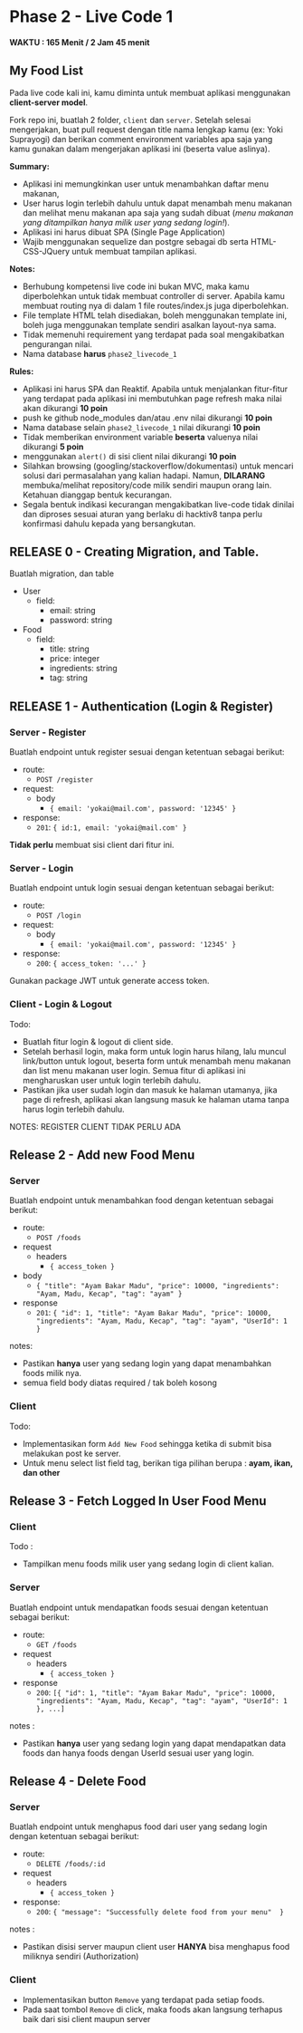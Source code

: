 # Phase 2 - Live Code 1

#### WAKTU : 165 Menit / 2 Jam 45 menit

## My Food List

Pada live code kali ini, kamu diminta untuk membuat aplikasi
menggunakan **client-server model**.

Fork repo ini, buatlah 2 folder, `client`
dan `server`. Setelah selesai mengerjakan, buat pull request dengan title nama
lengkap kamu (ex: Yoki Suprayogi) dan berikan comment
environment variables apa saja yang kamu gunakan dalam mengerjakan
aplikasi ini (beserta value aslinya).

**Summary:**

- Aplikasi ini memungkinkan user untuk menambahkan daftar menu makanan, 
- User harus login terlebih dahulu untuk dapat menambah menu makanan dan melihat menu makanan apa saja yang sudah dibuat (*menu makanan yang ditampilkan hanya milik user yang sedang login!*).
- Aplikasi ini harus dibuat SPA (Single Page Application)
- Wajib menggunakan sequelize dan postgre sebagai db serta HTML-CSS-JQuery untuk membuat tampilan aplikasi.

**Notes:**

- Berhubung kompetensi live code ini bukan MVC, maka kamu
  diperbolehkan untuk tidak membuat controller di server. Apabila kamu
  membuat routing nya di dalam 1 file routes/index.js juga diperbolehkan.
- File template HTML telah disediakan, boleh menggunakan template ini, boleh juga
  menggunakan template sendiri asalkan layout-nya sama.
- Tidak memenuhi requirement yang terdapat pada soal mengakibatkan pengurangan nilai.
- Nama database **harus** `phase2_livecode_1`

**Rules:**

- Aplikasi ini harus SPA dan Reaktif. Apabila untuk menjalankan fitur-fitur yang terdapat pada aplikasi ini membutuhkan page refresh maka nilai akan dikurangi **10 poin**
- push ke github node_modules dan/atau .env nilai dikurangi **10 poin**
- Nama database selain `phase2_livecode_1` nilai dikurangi **10 poin**
- Tidak memberikan environment variable **beserta** valuenya  nilai dikurangi **5 poin**
- menggunakan `alert()` di sisi client nilai dikurangi **10 poin**
- Silahkan browsing (googling/stackoverflow/dokumentasi) untuk mencari solusi dari permasalahan yang kalian hadapi. Namun, **DILARANG** membuka/melihat repository/code milik sendiri maupun orang lain. Ketahuan dianggap bentuk kecurangan.
- Segala bentuk indikasi kecurangan mengakibatkan live-code tidak dinilai dan diproses sesuai aturan yang berlaku di hacktiv8 tanpa perlu konfirmasi dahulu kepada yang bersangkutan.

## **RELEASE 0 - Creating Migration, and Table.**

Buatlah migration, dan table
- User
  - field: 
    - email: string
    - password: string
- Food
  - field:
    - title: string
    - price: integer
    - ingredients: string
    - tag: string

## **RELEASE 1 - Authentication (Login & Register)**

### **Server - Register**
Buatlah endpoint untuk register sesuai dengan ketentuan sebagai berikut:

- route:
  - `POST /register`
- request:
  - body
    - `{ email: 'yokai@mail.com', password: '12345' }`
- response:
  - `201`: `{ id:1, email: 'yokai@mail.com' }`

**Tidak perlu** membuat sisi client dari fitur ini.

### **Server - Login**

Buatlah endpoint untuk login sesuai dengan ketentuan sebagai berikut:

- route:
  - `POST /login`
- request:
  - body
    - `{ email: 'yokai@mail.com', password: '12345' }`
- response:
  - `200`: `{ access_token: '...' }`

Gunakan package JWT untuk generate access token.

### **Client - Login & Logout**

Todo:

- Buatlah fitur login & logout di client side.
- Setelah berhasil login, maka form untuk login harus hilang, lalu
  muncul link/button untuk logout, beserta form untuk menambah menu makanan dan list menu makanan user login. Semua fitur di aplikasi ini mengharuskan user untuk login terlebih
  dahulu.
- Pastikan jika user sudah login dan masuk ke halaman utamanya, jika page di refresh, aplikasi akan langsung masuk ke halaman utama tanpa harus login terlebih dahulu.

NOTES: REGISTER CLIENT TIDAK PERLU ADA

## **Release 2 - Add new Food Menu**

### **Server**

Buatlah endpoint untuk menambahkan food dengan ketentuan
sebagai berikut:

- route:
  - `POST /foods`
- request
  - headers
    - `{ access_token }`
- body
  - `{ "title": "Ayam Bakar Madu", "price": 10000, "ingredients": "Ayam, Madu, Kecap", "tag": "ayam" }`
- response
  - `201`: `{ "id": 1, "title": "Ayam Bakar Madu", "price": 10000, "ingredients": "Ayam, Madu, Kecap", "tag": "ayam", "UserId": 1 }`

notes:

- Pastikan **hanya** user yang sedang login yang dapat menambahkan foods milik nya.
- semua field body diatas required / tak boleh kosong

### **Client**

Todo:

- Implementasikan form `Add New Food` sehingga ketika di submit bisa melakukan post ke server.
- Untuk menu select list field tag, berikan tiga pilihan berupa : **ayam, ikan, dan other**

## **Release 3 - Fetch Logged In User Food Menu**

### **Client**

Todo :

- Tampilkan menu foods milik user yang sedang login di client kalian. 

### **Server**

Buatlah endpoint untuk mendapatkan foods sesuai dengan ketentuan sebagai berikut:

- route:
  - `GET /foods`
- request
  - headers
    - `{ access_token }`
- response
  - `200`: `[{ "id": 1, "title": "Ayam Bakar Madu", "price": 10000, "ingredients": "Ayam, Madu, Kecap", "tag": "ayam", "UserId": 1 }, ...]`

notes :

- Pastikan **hanya** user yang sedang login yang dapat mendapatkan data foods dan hanya foods dengan UserId sesuai user yang login.

## **Release 4 - Delete Food**

### **Server**

Buatlah endpoint untuk menghapus food dari user yang sedang login dengan ketentuan sebagai berikut:

- route:
  - `DELETE /foods/:id`
- request
  - headers
    - `{ access_token }`
- response:
  - `200`: `{ "message": "Successfully delete food from your menu"  }`

notes : 
- Pastikan disisi server maupun client user **HANYA** bisa menghapus food miliknya sendiri (Authorization)

### **Client**

- Implementasikan button `Remove` yang terdapat pada setiap foods.
- Pada saat tombol `Remove` di click, maka foods akan langsung terhapus baik dari sisi client maupun server
